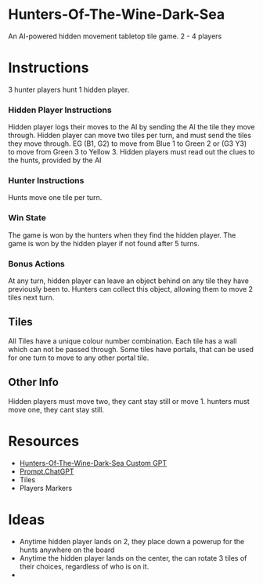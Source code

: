 # Hunters-Of-The-Wine-Dark-Sea
An AI-powered hidden movement tabletop tile game.
2 - 4 players

# Instructions
3 hunter players hunt 1 hidden player.

### Hidden Player Instructions
Hidden player logs their moves to the AI by sending the AI the tile they move through.
Hidden player can move two tiles per turn, and must send the tiles they move through. EG
(B1, G2) to move from Blue 1 to Green 2 or (G3 Y3) to move from Green 3 to Yellow 3.
Hidden players must read out the clues to the hunts, provided by the AI 

### Hunter Instructions
Hunts move one tile per turn.

### Win State 
The game is won by the hunters when they find the hidden player.
The game is won by the hidden player if not found after 5 turns.

### Bonus Actions
At any turn, hidden player can leave an object behind on any tile they have previously been to. 
Hunters can collect this object, allowing them to move 2 tiles next turn.

## Tiles
All Tiles have a unique colour number combination.
Each tile has a wall which can not be passed through.
Some tiles have portals, that can be used for one turn to move to any other portal tile.

## Other Info
Hidden players must move two, they cant stay still or move 1.
hunters must move one, they cant stay still.






# Resources
 - [Hunters-Of-The-Wine-Dark-Sea Custom GPT](https://chatgpt.com/g/g-67936437ba74819180e95011d9a3006a-hunters-of-the-wine-dark-sea)
 - [Prompt.ChatGPT](https://github.com/bh679/Hunters-Of-The-Wine-Dark-Sea/blob/main/prompt.ChatGPT)
 - Tiles
 - Players Markers



# Ideas
 - Anytime hidden player lands on 2, they place down a powerup for the hunts anywhere on the board
 - Anytime the hidden player lands on the center, the can rotate 3 tiles of their choices, regardless of who is on it.
 - 
